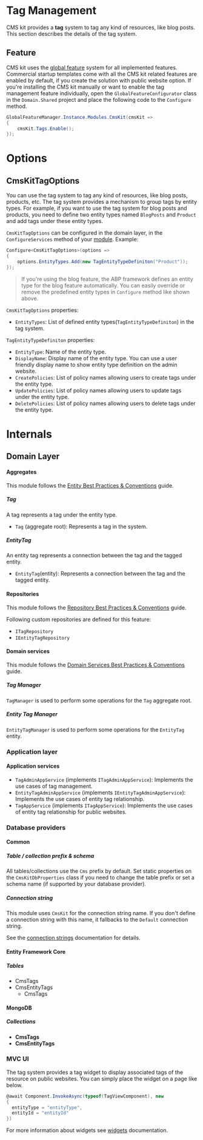 # Tag Management

CMS kit provides a **tag** system to tag any kind of resources, like blog posts. This section describes the details of the tag system. 

## Feature

CMS kit uses the [global feature](https://docs.abp.io/en/abp/latest/Global-Features) system for all implemented features. Commercial startup templates come with all the CMS kit related features are enabled by default, if you create the solution with public website option. If you're installing the CMS kit manually or want to enable the tag management feature individually, open the `GlobalFeatureConfigurator` class in the `Domain.Shared` project and place the following code to the `Configure ` method.

```csharp
GlobalFeatureManager.Instance.Modules.CmsKit(cmsKit =>
{
    cmsKit.Tags.Enable();
});
```

# Options

## CmsKitTagOptions

You can use the tag system to tag any kind of resources, like blog posts, products, etc. The tag system provides a mechanism to group tags by entity types. For example, if you want to use the tag system for blog posts and products, you need to define two entity types named `BlogPosts` and `Product` and add tags under these entity types.

`CmsKitTagOptions` can be configured in the domain layer, in the `ConfigureServices` method of your [module](https://docs.abp.io/en/abp/latest/Module-Development-Basics). Example:

```csharp
Configure<CmsKitTagOptions>(options =>
{
    options.EntityTypes.Add(new TagEntityTypeDefiniton("Product"));
});
```

> If you're using the blog feature, the ABP framework defines an entity type for the blog feature automatically. You can easily override or remove the predefined entity types in `Configure` method like shown above.

`CmsKitTagOptions` properties:

- `EntityTypes`: List of defined entity types(`TagEntityTypeDefiniton`) in the tag system. 

`TagEntityTypeDefiniton` properties:

- `EntityType`: Name of the entity type.
- `DisplayName`: Display name of the entity type. You can use a user friendly display name to show entity type definition on the admin website.
- `CreatePolicies`: List of policy names allowing users to create tags under the entity type.
- `UpdatePolicies`: List of policy names allowing users to update tags under the entity type.
- `DeletePolicies`: List of policy names allowing users to delete tags under the entity type.

# Internals

## Domain Layer

#### Aggregates

This module follows the [Entity Best Practices & Conventions](https://docs.abp.io/en/abp/latest/Best-Practices/Entities) guide.

##### Tag

A tag represents a tag under the entity type.

- `Tag` (aggregate root): Represents a tag in the system.

##### EntityTag

An entity tag represents a connection between the tag and the tagged entity.

- `EntityTag`(entity): Represents a connection between the tag and the tagged entity.

#### Repositories

This module follows the [Repository Best Practices & Conventions](https://docs.abp.io/en/abp/latest/Best-Practices/Repositories) guide.

Following custom repositories are defined for this feature:

- `ITagRepository`
- `IEntityTagRepository`

#### Domain services

This module follows the [Domain Services Best Practices & Conventions](https://docs.abp.io/en/abp/latest/Best-Practices/Domain-Services) guide.

##### Tag Manager

`TagManager` is used to perform some operations for the `Tag` aggregate root.

##### Entity Tag Manager

`EntityTagManager` is used to perform some operations for the `EntityTag` entity.

### Application layer

#### Application services

- `TagAdminAppService` (implements `ITagAdminAppService`): Implements the use cases of tag management.
- `EntityTagAdminAppService` (implements `IEntityTagAdminAppService`): Implements the use cases of entity tag relationship.
- `TagAppService` (implements `ITagAppService`): Implements the use cases of entity tag relationship for public websites.

### Database providers

#### Common

##### Table / collection prefix & schema

All tables/collections use the `Cms` prefix by default. Set static properties on the `CmsKitDbProperties` class if you need to change the table prefix or set a schema name (if supported by your database provider).

##### Connection string

This module uses `CmsKit` for the connection string name. If you don't define a connection string with this name, it fallbacks to the `Default` connection string.

See the [connection strings](https://docs.abp.io/en/abp/latest/Connection-Strings) documentation for details.

#### Entity Framework Core

##### Tables

- CmsTags
- CmsEntityTags
  - CmsTags

#### MongoDB

##### Collections

- **CmsTags**
- **CmsEntityTags**

### MVC UI

The tag system provides a tag widget to display associated tags of the resource on public websites. You can simply place the widget on a page like below. 

```csharp
@await Component.InvokeAsync(typeof(TagViewComponent), new
{
  entityType = "entityType",
  entityId = "entityId"
})
```

For more information about widgets see [widgets](https://docs.abp.io/en/abp/latest/UI/AspNetCore/Widgets) documentation.